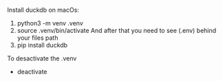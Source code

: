Install duckdb on macOs: 

1. python3 -m venv .venv
2. source .venv/bin/activate
   And after that you need to see (.env) behind your files path
3. pip install duckdb

To desactivate the .venv
- deactivate

